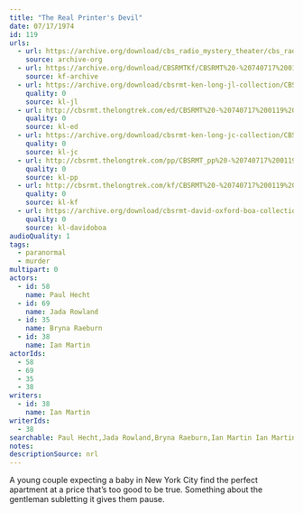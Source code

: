 ```yaml
---
title: "The Real Printer's Devil"
date: 07/17/1974
id: 119
urls: 
  - url: https://archive.org/download/cbs_radio_mystery_theater/cbs_radio_mystery_theater-0101-0150.zip/cbs_radio_mystery_theater-0101-0150%2Fcbsrmt_0119_the_real_printers_devil.mp3
    source: archive-org
  - url: https://archive.org/download/CBSRMTKf/CBSRMT%20-%20740717%200119%20The%20Real%20Printer%27s%20Devil_kf.mp3
    source: kf-archive
  - url: https://archive.org/download/cbsrmt-ken-long-jl-collection/CBSRMT - 740717 0119 The Real Printer 's Devil_jl.mp3
    quality: 0
    source: kl-jl
  - url: http://cbsrmt.thelongtrek.com/ed/CBSRMT%20-%20740717%200119%20The%20Real%20Printer%27s%20Devil_ed.mp3
    quality: 0
    source: kl-ed
  - url: https://archive.org/download/cbsrmt-ken-long-jc-collection/CBSRMT - 740717 0119 Real Printer 's Devil vbr kb_jc.mp3
    quality: 0
    source: kl-jc
  - url: http://cbsrmt.thelongtrek.com/pp/CBSRMT_pp%20-%20740717%200119%20The%20Real%20Printer%27s%20Devil.mp3
    quality: 0
    source: kl-pp
  - url: http://cbsrmt.thelongtrek.com/kf/CBSRMT%20-%20740717%200119%20The%20Real%20Printer%27s%20Devil_kf.mp3
    quality: 0
    source: kl-kf
  - url: https://archive.org/download/cbsrmt-david-oxford-boa-collection/CBSRMT-740717-0119-The-Real-Printer's-Devil-(64-44)_kf-{BoA}.mp3
    quality: 0
    source: kl-davidoboa
audioQuality: 1
tags: 
  - paranormal
  - murder
multipart: 0
actors:  
  - id: 58
    name: Paul Hecht  
  - id: 69
    name: Jada Rowland  
  - id: 35
    name: Bryna Raeburn  
  - id: 38
    name: Ian Martin
actorIds:  
  - 58  
  - 69  
  - 35  
  - 38
writers:  
  - id: 38
    name: Ian Martin
writerIds:  
  - 38
searchable: Paul Hecht,Jada Rowland,Bryna Raeburn,Ian Martin Ian Martin
notes: 
descriptionSource: nrl
---
```

A young couple expecting a baby in New York City find the perfect apartment at a price that’s too good to be true. Something about the gentleman subletting it gives them pause.